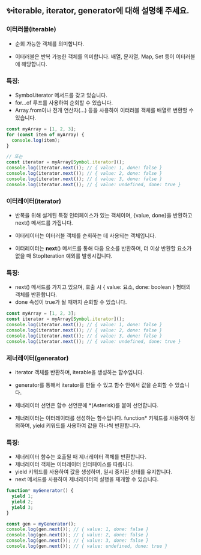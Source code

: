 ## ✨iterable, iterator, generator에 대해 설명해 주세요.

### 이터러블(iterable)

- 순회 가능한 객체를 의미합니다.

- 이터러블은 반복 가능한 객체를 의미합니다. 배열, 문자열, Map, Set 등이 이터러블에 해당합니다.

### 특징:

- Symbol.iterator 메서드를 갖고 있습니다.
- for...of 루프를 사용하여 순회할 수 있습니다.
- Array.from이나 전개 연산자(...) 등을 사용하여 이터러블 객체를 배열로 변환할 수 있습니다.

```javascript
const myArray = [1, 2, 3];
for (const item of myArray) {
  console.log(item);
}

// 또는
const iterator = myArray[Symbol.iterator]();
console.log(iterator.next()); // { value: 1, done: false }
console.log(iterator.next()); // { value: 2, done: false }
console.log(iterator.next()); // { value: 3, done: false }
console.log(iterator.next()); // { value: undefined, done: true }
```

### 이터레이터(iterator)

- 반복을 위해 설계된 특정 인터페이스가 있는 객체이며, {value, done}을 반환하고 next() 메서드를 가집니다.

- 이터레이터는 이터러블 객체를 순회하는 데 사용되는 객체입니다.

- 이터레이터는 **next**() 메서드를 통해 다음 요소를 반환하며, 더 이상 반환할 요소가 없을 때 StopIteration 예외를 발생시킵니다.

### 특징:

- next() 메서드를 가지고 있으며, 호출 시 { value: 요소, done: boolean } 형태의 객체를 반환합니다.
- done 속성이 true가 될 때까지 순회할 수 있습니다.

```javascript
const myArray = [1, 2, 3];
const iterator = myArray[Symbol.iterator]();
console.log(iterator.next()); // { value: 1, done: false }
console.log(iterator.next()); // { value: 2, done: false }
console.log(iterator.next()); // { value: 3, done: false }
console.log(iterator.next()); // { value: undefined, done: true }
```

### 제너레이터(generator)

- iterator 객체를 반환하며, iterable을 생성하는 함수입니다.

- generator를 통해서 iterator를 만들 수 있고 함수 안에서 값을 순회할 수 있습니다.

- 제너레이터 선언은 함수 선언문에 \*(Asterisk)를 붙여 선언합니다.

- 제너레이터는 이터레이터를 생성하는 함수입니다. function\* 키워드를 사용하여 정의하며, yield 키워드를 사용하여 값을 하나씩 반환합니다.

### 특징:

- 제너레이터 함수는 호출될 때 제너레이터 객체를 반환합니다.
- 제너레이터 객체는 이터레이터 인터페이스를 따릅니다.
- yield 키워드를 사용하여 값을 생성하며, 일시 중지된 상태를 유지합니다.
- next 메서드를 사용하여 제너레이터의 실행을 재개할 수 있습니다.

```javascript
function* myGenerator() {
  yield 1;
  yield 2;
  yield 3;
}

const gen = myGenerator();
console.log(gen.next()); // { value: 1, done: false }
console.log(gen.next()); // { value: 2, done: false }
console.log(gen.next()); // { value: 3, done: false }
console.log(gen.next()); // { value: undefined, done: true }
```

